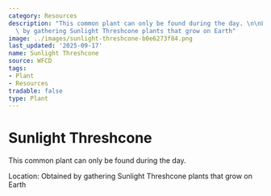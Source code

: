 ```yaml
---
category: Resources
description: "This common plant can only be found during the day. \n\nLocation: Obtained\
  \ by gathering Sunlight Threshcone plants that grow on Earth"
image: ../images/sunlight-threshcone-b0e6273f84.png
last_updated: '2025-09-17'
name: Sunlight Threshcone
source: WFCD
tags:
- Plant
- Resources
tradable: false
type: Plant
---
```


# Sunlight Threshcone

This common plant can only be found during the day. 

Location: Obtained by gathering Sunlight Threshcone plants that grow on Earth

